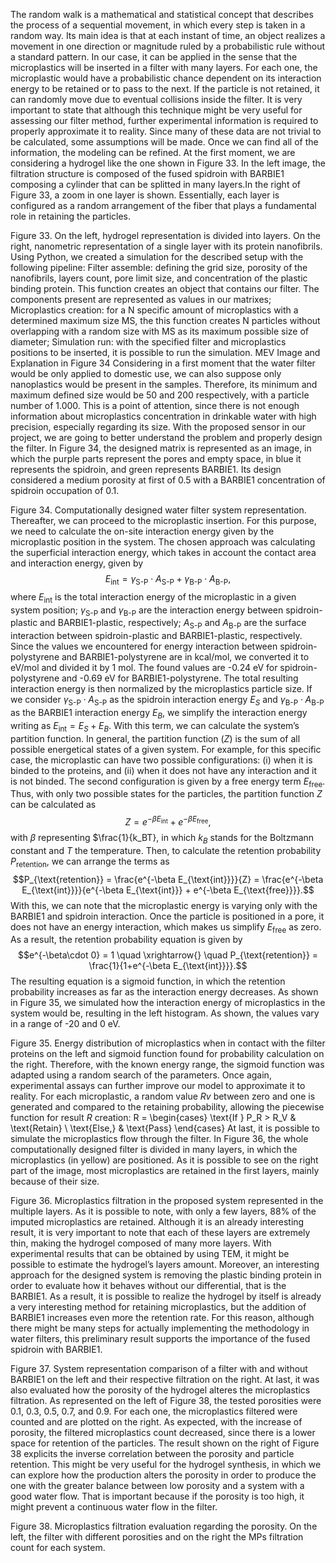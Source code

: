 The random walk is a mathematical and statistical concept that describes the process of a sequential movement, in which every step is taken in a random way. Its main idea is that at each instant of time, an object realizes a movement in one direction or magnitude ruled by a probabilistic rule without a standard pattern.
In our case, it can be applied in the sense that the microplastics will be inserted in a filter with many layers. For each one, the microplastic would have a probabilistic chance dependent on its interaction energy to be retained or to pass to the next. If the particle is not retained, it can randomly move due to eventual collisions inside the filter.
It is very important to state that although this technique might be very useful for assessing our filter method, further experimental information is required to properly approximate it to reality. Since many of these data are not trivial to be calculated, some assumptions will be made. Once we can find all of the information, the modeling can be refined.
At the first moment, we are considering a hydrogel like the one shown in Figure 33. In the left image, the filtration structure is composed of the fused spidroin with BARBIE1 composing a cylinder that can be splitted in many layers.In the right of Figure 33, a zoom in one layer is shown. Essentially, each layer is configured as a random arrangement of the fiber that plays a fundamental role in retaining the particles.

Figure 33. On the left, hydrogel representation is divided into layers. On the right, nanometric representation of a single layer with its protein nanofibrils.
Using Python, we created a simulation for the described setup with the following pipeline:
Filter assemble: defining the grid size, porosity of the nanofibrils, layers count, pore limit size, and concentration of the plastic binding protein. This function creates an object that contains our filter. The components present are represented as values in our matrixes;
Microplastics creation: for a N specific amount of microplastics with a determined maximum size MS, the this function creates N particles without overlapping with a random size with MS as its maximum possible size of diameter;
Simulation run: with the specified filter and microplastics positions to be inserted, it is possible to run the simulation.
MEV Image and Explanation in Figure 34
Considering in a first moment that the water filter would be only applied to domestic use, we can also suppose only nanoplastics would be present in the samples. Therefore, its minimum and maximum defined size would be 50 and 200 respectively, with a particle number of 1.000.
This is a point of attention, since there is not enough information about microplastics concentration in drinkable water with high precision, especially regarding its size. With the proposed sensor in our project, we are going to better understand the problem and properly design the filter.
In Figure 34, the designed matrix is represented as an image, in which the purple parts represent the pores and empty space, in blue it represents the spidroin, and green represents BARBIE1. Its design considered a medium porosity at first of 0.5 with a BARBIE1 concentration of spidroin occupation of 0.1.

Figure 34. Computationally designed water filter system representation.
Thereafter, we can proceed to the microplastic insertion. For this purpose, we need to calculate the on-site interaction energy given by the microplastic position in the system. The chosen approach was calculating the superficial interaction energy, which takes in account the contact area and interaction energy, given by
$$E_{\text{int}} = \gamma_{\text{S-P}}\cdot A_{\text{S-P}} + \gamma_{\text{B-P}}\cdot A_{\text{B-P}},$$
where
$E_{\text{int}}$ is the total interaction energy of the microplastic in a given system position;
$\gamma_{\text{S-P}}$ and $\gamma_{\text{B-P}}$ are the interaction energy between spidroin-plastic and BARBIE1-plastic, respectively;
$A_{\text{S-P}}$ and $A_{\text{B-P}}$ are the surface interaction between spidroin-plastic and BARBIE1-plastic, respectively.
Since the values we encountered for energy interaction between spidroin-polystyrene and BARBIE1-polystyrene are in kcal/mol, we converted it to eV/mol and divided it by 1 mol. The found values are -0.24 eV for spidroin-polystyrene and -0.69 eV for BARBIE1-polystyrene. The total resulting interaction energy is then normalized by the microplastics particle size.
If we consider $\gamma_{\text{S-P}}\cdot A_{\text{S-P}}$ as the spidroin interaction energy $E_{S}$ and $\gamma_{\text{B-P}}\cdot A_{\text{B-P}}$ as the BARBIE1 interaction energy $E_{B}$, we simplify the interaction energy writing as $E_{\text{int}} = E_{S} + E_{B}$. With this term, we can calculate the system’s partition function.
In general, the partition function ($Z$) is the sum of all possible energetical states of a given system. For example, for this specific case, the microplastic can have two possible configurations: (i) when it is binded to the proteins, and (ii) when it does not have any interaction and it is not binded. The second configuration is given by a free energy term $E_{\text{free}}$.
Thus, with only two possible states for the particles, the partition function $Z$ can be calculated as
$$Z = e^{-\beta E_{\text{int}}} + e^{-\beta E_{\text{free}}},$$
with $\beta$ representing $\frac{1}{k_BT}, in which $k_B$ stands for the Boltzmann constant and $T$ the temperature. Then, to calculate the retention probability $P_{\text{retention}}$, we can arrange the terms as
$$P_{\text{retention}} = \frac{e^{-\beta E_{\text{int}}}}{Z} = \frac{e^{-\beta E_{\text{int}}}}{e^{-\beta E_{\text{int}}} + e^{-\beta E_{\text{free}}}}.$$
With this, we can note that the microplastic energy is varying only with the BARBIE1 and spidroin interaction. Once the particle is positioned in a pore, it does not have an energy interaction, which makes us simplify $E_{\text{free}}$ as zero. As a result, the retention probability equation is given by
$$e^{-\beta\cdot 0} = 1 \quad \xrightarrow{} \quad P_{\text{retention}} = \frac{1}{1+e^{-\beta E_{\text{int}}}}.$$
The resulting equation is a sigmoid function, in which the retention probability increases as far as the interaction energy decreases. As shown in Figure 35, we simulated how the interaction energy of microplastics in the system would be, resulting in the left histogram. As shown, the values vary in a range of -20 and 0 eV.

Figure 35. Energy distribution of microplastics when in contact with the filter proteins on the left and sigmoid function found for probability calculation on the right.
Therefore, with the known energy range, the sigmoid function was adapted using a random search of the parameters. Once again, experimental assays can further improve our model to approximate it to reality. For each microplastic, a random value $Rv$ between zero and one is generated and compared to the retaining probability, allowing the piecewise function for result $R$ creation:
R = \begin{cases} \text{If } P_R > R_V & \text{Retain} \\ \text{Else,} & \text{Pass} \end{cases}
At last, it is possible to simulate the microplastics flow through the filter. In Figure 36, the whole computationally designed filter is divided in many layers, in which the microplastics (in yellow) are positioned. As it is possible to see on the right part of the image, most microplastics are retained in the first layers, mainly because of their size.

Figure 36. Microplastics filtration in the proposed system represented in the multiple layers.
As it is possible to note, with only a few layers, 88% of the imputed microplastics are retained. Although it is an already interesting result, it is very important to note that each of these layers are extremely thin, making the hydrogel composed of many more layers. With experimental results that can be obtained by using TEM, it might be possible to estimate the hydrogel’s layers amount.
Moreover, an interesting approach for the designed system is removing the plastic binding protein in order to evaluate how it behaves without our differential, that is the BARBIE1. As a result, it is possible to realize the hydrogel by itself is already a very interesting method for retaining microplastics, but the addition of BARBIE1 increases even more the retention rate.
For this reason, although there might be many steps for actually implementing the methodology in water filters, this preliminary result supports the importance of the fused spidroin with BARBIE1.

Figure 37. System representation comparison of a filter with and without BARBIE1 on the left and their respective filtration on the right.
At last, it was also evaluated how the porosity of the hydrogel alteres the microplastics filtration. As represented on the left of Figure 38, the tested porosities were 0.1, 0.3, 0.5, 0.7, and 0.9. For each one, the microplastics filtered were counted and are plotted on the right.
As expected, with the increase of porosity, the filtered microplastics count decreased, since there is a lower space for retention of the particles. The result shown on the right of Figure 38 explicits the inverse correlation between the porosity and particle retention.
This might be very useful for the hydrogel synthesis, in which we can explore how the production alters the porosity in order to produce the one with the greater balance between low porosity and a system with a good water flow. That is important because if the porosity is too high, it might prevent a continuous water flow in the filter.

Figure 38. Microplastics filtration evaluation regarding the porosity. On the left, the filter with different porosities and on the right the MPs filtration count for each system.